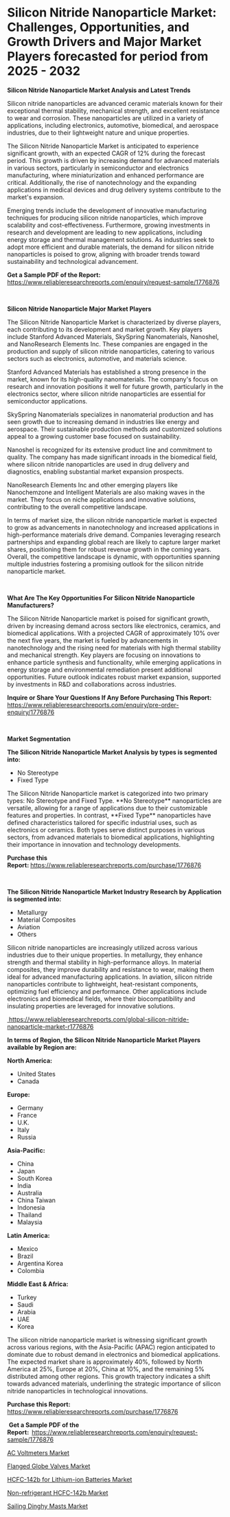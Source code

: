 <p><h1>Silicon Nitride Nanoparticle Market: Challenges, Opportunities, and Growth Drivers and Major Market Players forecasted for period from 2025 - 2032</h1></p><p><strong>Silicon Nitride Nanoparticle Market Analysis and Latest Trends</strong></p>
<p><p>Silicon nitride nanoparticles are advanced ceramic materials known for their exceptional thermal stability, mechanical strength, and excellent resistance to wear and corrosion. These nanoparticles are utilized in a variety of applications, including electronics, automotive, biomedical, and aerospace industries, due to their lightweight nature and unique properties.</p><p>The Silicon Nitride Nanoparticle Market is anticipated to experience significant growth, with an expected CAGR of 12% during the forecast period. This growth is driven by increasing demand for advanced materials in various sectors, particularly in semiconductor and electronics manufacturing, where miniaturization and enhanced performance are critical. Additionally, the rise of nanotechnology and the expanding applications in medical devices and drug delivery systems contribute to the market's expansion.</p><p>Emerging trends include the development of innovative manufacturing techniques for producing silicon nitride nanoparticles, which improve scalability and cost-effectiveness. Furthermore, growing investments in research and development are leading to new applications, including energy storage and thermal management solutions. As industries seek to adopt more efficient and durable materials, the demand for silicon nitride nanoparticles is poised to grow, aligning with broader trends toward sustainability and technological advancement.</p></p>
<p><strong>Get a Sample PDF of the Report:&nbsp;</strong> <a href="https://www.reliableresearchreports.com/enquiry/request-sample/1776876?utm_campaign=2286&utm_medium=2&utm_source=Github&utm_content=ia&utm_term=25032025&utm_id=silicon-nitride-nanoparticle">https://www.reliableresearchreports.com/enquiry/request-sample/1776876</a></p>
<p>&nbsp;</p>
<p><strong>Silicon Nitride Nanoparticle Major Market Players</strong></p>
<p><p>The Silicon Nitride Nanoparticle Market is characterized by diverse players, each contributing to its development and market growth. Key players include Stanford Advanced Materials, SkySpring Nanomaterials, Nanoshel, and NanoResearch Elements Inc. These companies are engaged in the production and supply of silicon nitride nanoparticles, catering to various sectors such as electronics, automotive, and materials science.</p><p>Stanford Advanced Materials has established a strong presence in the market, known for its high-quality nanomaterials. The company's focus on research and innovation positions it well for future growth, particularly in the electronics sector, where silicon nitride nanoparticles are essential for semiconductor applications.</p><p>SkySpring Nanomaterials specializes in nanomaterial production and has seen growth due to increasing demand in industries like energy and aerospace. Their sustainable production methods and customized solutions appeal to a growing customer base focused on sustainability.</p><p>Nanoshel is recognized for its extensive product line and commitment to quality. The company has made significant inroads in the biomedical field, where silicon nitride nanoparticles are used in drug delivery and diagnostics, enabling substantial market expansion prospects.</p><p>NanoResearch Elements Inc and other emerging players like Nanochemzone and Intelligent Materials are also making waves in the market. They focus on niche applications and innovative solutions, contributing to the overall competitive landscape.</p><p>In terms of market size, the silicon nitride nanoparticle market is expected to grow as advancements in nanotechnology and increased applications in high-performance materials drive demand. Companies leveraging research partnerships and expanding global reach are likely to capture larger market shares, positioning them for robust revenue growth in the coming years. Overall, the competitive landscape is dynamic, with opportunities spanning multiple industries fostering a promising outlook for the silicon nitride nanoparticle market.</p></p>
<p>&nbsp;</p>
<p><strong>What Are The Key Opportunities For Silicon Nitride Nanoparticle Manufacturers?</strong></p>
<p><p>The Silicon Nitride Nanoparticle market is poised for significant growth, driven by increasing demand across sectors like electronics, ceramics, and biomedical applications. With a projected CAGR of approximately 10% over the next five years, the market is fueled by advancements in nanotechnology and the rising need for materials with high thermal stability and mechanical strength. Key players are focusing on innovations to enhance particle synthesis and functionality, while emerging applications in energy storage and environmental remediation present additional opportunities. Future outlook indicates robust market expansion, supported by investments in R&D and collaborations across industries.</p></p>
<p><strong>Inquire or Share Your Questions If Any Before Purchasing This Report:</strong> <a href="https://www.reliableresearchreports.com/enquiry/pre-order-enquiry/1776876?utm_campaign=2286&utm_medium=2&utm_source=Github&utm_content=ia&utm_term=25032025&utm_id=silicon-nitride-nanoparticle">https://www.reliableresearchreports.com/enquiry/pre-order-enquiry/1776876</a></p>
<p>&nbsp;</p>
<p><strong>Market Segmentation</strong></p>
<p><strong>The Silicon Nitride Nanoparticle Market Analysis by types is segmented into:</strong></p>
<p><ul><li>No Stereotype</li><li>Fixed Type</li></ul></p>
<p><p>The Silicon Nitride Nanoparticle market is categorized into two primary types: No Stereotype and Fixed Type. **No Stereotype** nanoparticles are versatile, allowing for a range of applications due to their customizable features and properties. In contrast, **Fixed Type** nanoparticles have defined characteristics tailored for specific industrial uses, such as electronics or ceramics. Both types serve distinct purposes in various sectors, from advanced materials to biomedical applications, highlighting their importance in innovation and technology developments.</p></p>
<p><strong>Purchase this Report:&nbsp;</strong><a href="https://www.reliableresearchreports.com/purchase/1776876?utm_campaign=2286&utm_medium=2&utm_source=Github&utm_content=ia&utm_term=25032025&utm_id=silicon-nitride-nanoparticle">https://www.reliableresearchreports.com/purchase/1776876</a></p>
<p>&nbsp;</p>
<p><strong>The Silicon Nitride Nanoparticle Market Industry Research by Application is segmented into:</strong></p>
<p><ul><li>Metallurgy</li><li>Material Composites</li><li>Aviation</li><li>Others</li></ul></p>
<p><p>Silicon nitride nanoparticles are increasingly utilized across various industries due to their unique properties. In metallurgy, they enhance strength and thermal stability in high-performance alloys. In material composites, they improve durability and resistance to wear, making them ideal for advanced manufacturing applications. In aviation, silicon nitride nanoparticles contribute to lightweight, heat-resistant components, optimizing fuel efficiency and performance. Other applications include electronics and biomedical fields, where their biocompatibility and insulating properties are leveraged for innovative solutions.</p></p>
<p><a href="https://www.reliableresearchreports.com/global-silicon-nitride-nanoparticle-market-r1776876?utm_campaign=2286&utm_medium=2&utm_source=Github&utm_content=ia&utm_term=25032025&utm_id=silicon-nitride-nanoparticle">&nbsp;https://www.reliableresearchreports.com/global-silicon-nitride-nanoparticle-market-r1776876</a></p>
<p><strong>In terms of Region, the Silicon Nitride Nanoparticle Market Players available by Region are:</strong></p>
<p>
    <p> <strong> North America: </strong>
        <ul>
            <li>United States</li>
            <li>Canada</li>
        </ul>
        </p> 
    <p> <strong> Europe: </strong>
        <ul>
            <li>Germany</li>
            <li>France</li>
            <li>U.K.</li>
            <li>Italy</li>
            <li>Russia</li>
        </ul>
        </p> 
    <p> <strong> Asia-Pacific: </strong>
        <ul>
            <li>China</li>
            <li>Japan</li>
            <li>South Korea</li>
            <li>India</li>
            <li>Australia</li>
            <li>China Taiwan</li>
            <li>Indonesia</li>
            <li>Thailand</li>
            <li>Malaysia</li>
        </ul>
        </p> 
    <p> <strong> Latin America: </strong>
        <ul>
            <li>Mexico</li>
            <li>Brazil</li>
            <li>Argentina Korea</li>
            <li>Colombia</li>
        </ul>
        </p> 
    <p> <strong> Middle East & Africa: </strong>
        <ul>
            <li>Turkey</li>
            <li>Saudi</li>
            <li>Arabia</li>
            <li>UAE</li>
            <li>Korea</li>
        </ul>
    </p>
    </p>
<p><p>The silicon nitride nanoparticle market is witnessing significant growth across various regions, with the Asia-Pacific (APAC) region anticipated to dominate due to robust demand in electronics and biomedical applications. The expected market share is approximately 40%, followed by North America at 25%, Europe at 20%, China at 10%, and the remaining 5% distributed among other regions. This growth trajectory indicates a shift towards advanced materials, underlining the strategic importance of silicon nitride nanoparticles in technological innovations.</p></p>
<p><strong>Purchase this Report: </strong><a href="https://www.reliableresearchreports.com/purchase/1776876?utm_campaign=2286&utm_medium=2&utm_source=Github&utm_content=ia&utm_term=25032025&utm_id=silicon-nitride-nanoparticle">https://www.reliableresearchreports.com/purchase/1776876</a></p>
<p>&nbsp;<strong>Get a Sample PDF of the Report:&nbsp;&nbsp;</strong><a href="https://www.reliableresearchreports.com/enquiry/request-sample/1776876?utm_campaign=2286&utm_medium=2&utm_source=Github&utm_content=ia&utm_term=25032025&utm_id=silicon-nitride-nanoparticle">https://www.reliableresearchreports.com/enquiry/request-sample/1776876</a></p>
<p><strong></strong></p>
<p><p><a href="https://www.linkedin.com/pulse/latest-trends-ac-voltmeters-market-strong-growth-competition-wxywe?utm_campaign=2286&utm_medium=2&utm_source=Github&utm_content=ia&utm_term=25032025&utm_id=silicon-nitride-nanoparticle">AC Voltmeters Market</a></p><p><a href="https://www.linkedin.com/pulse/evaluating-impact-latest-trends-flanged-globe-valves-market-dncie?utm_campaign=2286&utm_medium=2&utm_source=Github&utm_content=ia&utm_term=25032025&utm_id=silicon-nitride-nanoparticle">Flanged Globe Valves Market</a></p><p><a href="https://github.com/szaszgrychkq/Market-Research-Report-List-1/blob/main/hcfc-142b-for-lithium-ion-batteries-market.md?utm_campaign=2286&utm_medium=2&utm_source=Github&utm_content=ia&utm_term=25032025&utm_id=silicon-nitride-nanoparticle">HCFC-142b for Lithium-ion Batteries Market</a></p><p><a href="https://github.com/kaganalcinwv/Market-Research-Report-List-1/blob/main/non-refrigerant-hcfc-142b-market.md?utm_campaign=2286&utm_medium=2&utm_source=Github&utm_content=ia&utm_term=25032025&utm_id=silicon-nitride-nanoparticle">Non-refrigerant HCFC-142b Market</a></p><p><a href="https://www.linkedin.com/pulse/sailing-dinghy-masts-market-growth-study-provides-in-depth-insights-fl9ge?utm_campaign=2286&utm_medium=2&utm_source=Github&utm_content=ia&utm_term=25032025&utm_id=silicon-nitride-nanoparticle">Sailing Dinghy Masts Market</a></p></p>